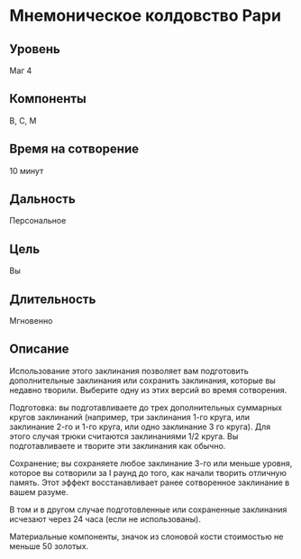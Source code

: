 # Мнемоническое колдовство Рари

## Уровень
Маг 4
## Компоненты
В, С, М
## Время на сотворение
10 минут
## Дальность
Персональное
## Цель
Вы
## Длительность
Мгновенно
## Описание
Использование этого заклинания позволяет вам подготовить дополнительные заклинания или сохранить заклинания, которые вы недавно творили. Выберите одну из этих версий во время сотворения.

Подготовка: вы подготавливаете до трех дополнительных суммарных кругов заклинаний (например, три заклинания 1-го круга, или заклинание 2-го и 1-го круга, или одно заклинание 3 го круга). Для этого случая трюки считаются заклинаниями 1/2 круга. Вы подготавливаете и творите эти заклинания как обычно.

Сохранение; вы сохраняете любое заклинание 3-го или меньше уровня, которое вы сотворили за I раунд до того, как начали творить отличную память. Этот эффект восстанавливает ранее сотворенное заклинание в вашем разуме.

В том и в другом случае подготовленные или сохраненные заклинания исчезают через 24 часа (если не использованы).

Материальные компоненты, значок из слоновой кости стоимостью не меньше 50 золотых.